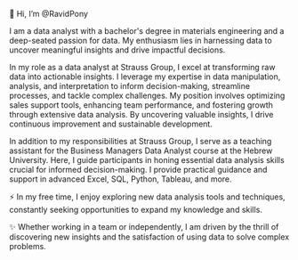 

👋 Hi, I’m @RavidPony

I am a data analyst with a bachelor's degree in materials engineering and a deep-seated passion for data. My enthusiasm lies in harnessing data to uncover meaningful insights and drive impactful decisions.

In my role as a data analyst at Strauss Group, I excel at transforming raw data into actionable insights. I leverage my expertise in data manipulation, analysis, and interpretation to inform decision-making, streamline processes, and tackle complex challenges. My position involves optimizing sales support tools, enhancing team performance, and fostering growth through extensive data analysis. By uncovering valuable insights, I drive continuous improvement and sustainable development.

In addition to my responsibilities at Strauss Group, I serve as a teaching assistant for the Business Managers Data Analyst course at the Hebrew University. Here, I guide participants in honing essential data analysis skills crucial for informed decision-making. I provide practical guidance and support in advanced Excel, SQL, Python, Tableau, and more.

⚡ In my free time, I enjoy exploring new data analysis tools and techniques, constantly seeking opportunities to expand my knowledge and skills.

✨ Whether working in a team or independently, I am driven by the thrill of discovering new insights and the satisfaction of using data to solve complex problems.

